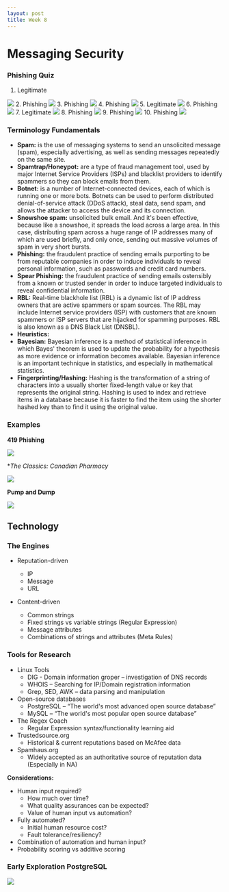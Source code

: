```yaml
---
layout: post
title: Week 8
---
```

# Messaging Security
### Phishing Quiz
1. Legitimate
<img src= "https://raw.githubusercontent.com/viscovin/viscovin.github.io/master/images/phishQ1.JPG">
2. Phishing 
<img src= "https://raw.githubusercontent.com/viscovin/viscovin.github.io/master/images/phishQ2.JPG">
3. Phishing
<img src= "https://raw.githubusercontent.com/viscovin/viscovin.github.io/master/images/phishQ3.JPG">
4. Phishing
<img src= "https://raw.githubusercontent.com/viscovin/viscovin.github.io/master/images/phishQ4.JPG">
5. Legitimate
<img src= "https://raw.githubusercontent.com/viscovin/viscovin.github.io/master/images/phishQ5.JPG">
6. Phishing
<img src= "https://raw.githubusercontent.com/viscovin/viscovin.github.io/master/images/phishQ6.JPG">
7. Legitimate
<img src= "https://raw.githubusercontent.com/viscovin/viscovin.github.io/master/images/phishQ7.JPG">
8. Phishing
<img src= "https://raw.githubusercontent.com/viscovin/viscovin.github.io/master/images/phishQ8.JPG">
9. Phishing
<img src= "https://raw.githubusercontent.com/viscovin/viscovin.github.io/master/images/phishQ9.JPG">
10. Phishing
<img src= "https://raw.githubusercontent.com/viscovin/viscovin.github.io/master/images/phishQ10.JPG">

### Terminology Fundamentals
- **Spam:** is the use of messaging systems to send an unsolicited message (spam), especially advertising, as well as sending messages repeatedly on the same site.
- **Spamtrap/Honeypot:** are a type of fraud management tool, used by major Internet Service Providers (ISPs) and blacklist providers to identify spammers so they can block emails from them. 
- **Botnet:** is a number of Internet-connected devices, each of which is running one or more bots. Botnets can be used to perform distributed denial-of-service attack (DDoS attack), steal data, send spam, and allows the attacker to access the device and its connection. 
- **Snowshoe spam:** unsolicited bulk email. And it's been effective, because like a snowshoe, it spreads the load across a large area. In this case, distributing spam across a huge range of IP addresses many of which are used briefly, and only once, sending out massive volumes of spam in very short bursts.
- **Phishing:** the fraudulent practice of sending emails purporting to be from reputable companies in order to induce individuals to reveal personal information, such as passwords and credit card numbers. 
- **Spear Phishing:** the fraudulent practice of sending emails ostensibly from a known or trusted sender in order to induce targeted individuals to reveal confidential information. 
- **RBL:** Real-time blackhole list (RBL) is a dynamic list of IP address owners that are active spammers or spam sources. The RBL may include Internet service providers (ISP) with customers that are known spammers or ISP servers that are hijacked for spamming purposes. RBL is also known as a DNS Black List (DNSBL).
- **Heuristics:** 
- **Bayesian:** Bayesian inference is a method of statistical inference in which Bayes' theorem is used to update the probability for a hypothesis as more evidence or information becomes available. Bayesian inference is an important technique in statistics, and especially in mathematical statistics.
- **Fingerprinting/Hashing:** Hashing is the transformation of a string of characters into a usually shorter fixed-length value or key that represents the original string. Hashing is used to index and retrieve items in a database because it is faster to find the item using the shorter hashed key than to find it using the original value.

### Examples
**419 Phishing**

<img src= "https://raw.githubusercontent.com/viscovin/viscovin.github.io/master/images/419.JPG">

**The Classics: Canadian Pharmacy*

<img src= "https://raw.githubusercontent.com/viscovin/viscovin.github.io/master/images/cdn.JPG">

**Pump and Dump**

<img src= "https://raw.githubusercontent.com/viscovin/viscovin.github.io/master/images/pnd.JPG">

## Technology 
### The Engines
- Reputation-driven
    - IP
    - Message
    - URL

- Content-driven
    - Common strings
    - Fixed strings vs variable strings (Regular Expression)
    - Message attributes
    - Combinations of strings and attributes (Meta Rules)

### Tools for Research 
- Linux Tools
    - DIG - Domain information groper – investigation of DNS records
    - WHOIS – Searching for IP/Domain registration information
    - Grep, SED, AWK – data parsing and manipulation 
- Open-source databases
    - PostgreSQL – “The world's most advanced open source database”
    - MySQL – “The world's most popular open source database”
- The Regex Coach
    - Regular Expression syntax/functionality learning aid
- Trustedsource.org
    - Historical & current reputations based on McAfee data
- Spamhaus.org
    - Widely accepted as an authoritative source of reputation data (Especially in NA)

**Considerations:**
- Human input required?
    - How much over time?
    - What quality assurances can be expected?
    - Value of human input vs automation?
- Fully automated?
    - Initial human resource cost?
    - Fault tolerance/resiliency?
- Combination of automation and human input?
- Probability scoring vs additive scoring

### Early Exploration PostgreSQL
<img src= "https://raw.githubusercontent.com/viscovin/viscovin.github.io/master/images/sql1.JPG">







